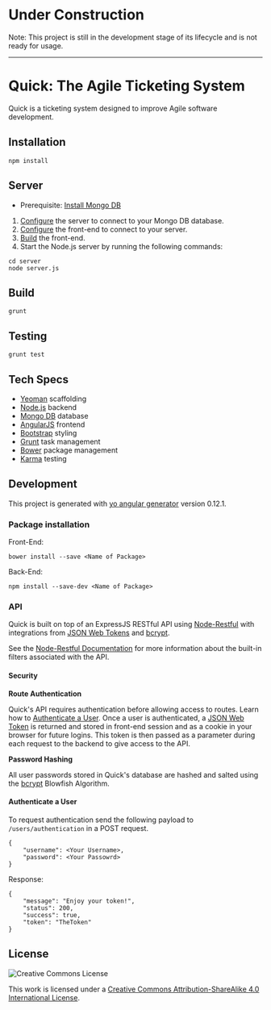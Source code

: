 # Under Construction

Note: This project is still in the development stage of its lifecycle and is not ready for usage.

---

# Quick: The Agile Ticketing System

Quick is a ticketing system designed to improve Agile software development. 

## Installation

```
npm install 
```

## Server

* Prerequisite: [Install Mongo DB](https://docs.mongodb.org/manual/installation/)  

1. [Configure](https://github.com/maxcarter/Quick/blob/master/server/config.js) the server to connect to your Mongo DB database.
2. [Configure](https://github.com/maxcarter/Quick/blob/master/app/scripts/services/config.js) the front-end to connect to your server.
3. [Build](https://github.com/maxcarter/Quick#build) the front-end.
4. Start the Node.js server by running the following commands:
```
cd server
node server.js
```

## Build

```
grunt
```

## Testing

```
grunt test
```

## Tech Specs

* [Yeoman](http://yeoman.io/) scaffolding
* [Node.js](https://nodejs.org/en/) backend
* [Mongo DB](https://www.mongodb.org/) database
* [AngularJS](https://angularjs.org/) frontend
* [Bootstrap](http://getbootstrap.com/) styling
* [Grunt](http://gruntjs.com/) task management 
* [Bower](http://bower.io/) package management
* [Karma](http://karma-runner.github.io/0.13/index.html) testing

## Development

This project is generated with [yo angular generator](https://github.com/yeoman/generator-angular)
version 0.12.1.

### Package installation

Front-End: 

```
bower install --save <Name of Package>
```

Back-End:

```
npm install --save-dev <Name of Package>
```

### API

Quick is built on top of an ExpressJS RESTful API using [Node-Restful](https://github.com/baugarten/node-restful) with integrations from [JSON Web Tokens](https://github.com/auth0/node-jsonwebtoken) and [bcrypt](https://www.npmjs.com/package/bcrypt).

See the [Node-Restful Documentation](https://github.com/baugarten/node-restful/blob/master/README.md#built-in-filters) for more information about the built-in filters associated with the API.

#### Security

**Route Authentication**

Quick's API requires authentication before allowing access to routes. Learn how to [Authenticate a User](https://github.com/maxcarter/Quick#authenticate-a-user). Once a user is authenticated, a [JSON Web Token](https://github.com/auth0/node-jsonwebtoken) is returned and stored in front-end session and as a cookie in your browser for future logins. This token is then passed as a parameter during each request to the backend to give access to the API.


**Password Hashing**

All user passwords stored in Quick's database are hashed and salted using the [bcrypt](https://www.npmjs.com/package/bcrypt) Blowfish Algorithm. 

#### Authenticate a User

To request authentication send the following payload to `/users/authentication` in a POST request.

```
{
	"username": <Your Username>,
	"password": <Your Passowrd>
}
```

Response:

```
{
	"message": "Enjoy your token!",
	"status": 200,
	"success": true,
	"token": "TheToken"
}
```

## License

![Creative Commons License](https://i.creativecommons.org/l/by-sa/4.0/88x31.png)


This work is licensed under a [Creative Commons Attribution-ShareAlike 4.0 International License](http://creativecommons.org/licenses/by-sa/4.0/).


